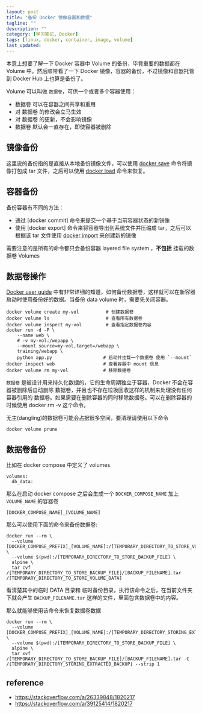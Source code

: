 ```yaml
---
layout: post
title: "备份 Docker 镜像容器和数据"
tagline: ""
description: ""
category: [学习笔记, Docker]
tags: [linux, docker, container, image, volume]
last_updated: 
---
```


本意上想要了解一下 Docker 容器中 Volume 的备份，毕竟重要的数据都在 Volume 中。然后顺带看了一下 Docker 镜像，容器的备份，不过镜像和容器托管到 Docker Hub 上也算是备份了。

Volume 可以叫做 `数据卷`，可供一个或者多个容器使用：

- 数据卷 可以在容器之间共享和重用
- 对 数据卷 的修改会立马生效
- 对 数据卷 的更新，不会影响镜像
- 数据卷 默认会一直存在，即使容器被删除

## 镜像备份
这里说的备份指的是直接从本地备份镜像文件，可以使用 [docker save](https://docs.docker.com/engine/reference/commandline/save) 命令将镜像打包成 tar 文件，之后可以使用 [docker load](https://docs.docker.com/engine/reference/commandline/load/) 命令来恢复。

## 容器备份
备份容器有不同的方法：

- 通过 [docker commit] 命令来提交一个基于当前容器状态的新镜像
- 使用 [docker export] 命令来将容器导出到系统文件并压缩成 tar，之后可以根据该 tar 文件使用 [docker import](https://docs.docker.com/engine/reference/commandline/import/) 来创建新的镜像

需要注意的是所有的命令都只会备份容器 layered file system ，**不包括** 挂载的数据卷 Volumes

## 数据卷操作

[Docker user guide](https://docs.docker.com/engine/tutorials/dockervolumes/#backup-restore-or-migrate-data-volumes) 中有非常详细的知道，如何备份数据卷，这样就可以在新容器启动时使用备份好的数据。当备份 data volume 时，需要先关闭容器。

    docker volume create my-vol          # 创建数据卷
    docker volume ls                     # 查看所有数据卷
    docker volume inspect my-vol         # 查看指定数据卷内容
    docker run -d -P \
        --name web \
        # -v my-vol:/wepapp \
        --mount source=my-vol,target=/webapp \
        training/webapp \
        python app.py                   # 启动并挂载一个数据卷 使用 `--mount`
    docker inspect web                  # 查看容器中 mount 信息
    docker volume rm my-vol             # 移除数据卷

`数据卷` 是被设计用来持久化数据的，它的生命周期独立于容器，Docker 不会在容器被删除后自动删除 数据卷，并且也不存在垃圾回收这样的机制来处理没有任何容器引用的 数据卷。如果需要在删除容器的同时移除数据卷。可以在删除容器的时候使用 docker rm -v 这个命令。

无主(dangling)的数据卷可能会占据很多空间，要清理请使用以下命令

    docker volume prune

## 数据卷备份
比如在 docker compose 中定义了 volumes

    volumes:
      db_data:

那么在启动 docker compose 之后会生成一个 `DOCKER_COMPOSE_NAME` 加上 `VOLUME_NAME` 的容器卷

    [DOCKER_COMPOSE_NAME]_[VOLUME_NAME]

那么可以使用下面的命令来备份数据卷:

    docker run --rm \ 
      --volume [DOCKER_COMPOSE_PREFIX]_[VOLUME_NAME]:/[TEMPORARY_DIRECTORY_TO_STORE_VOLUME_DATA] \
      --volume $(pwd):/[TEMPORARY_DIRECTORY_TO_STORE_BACKUP_FILE] \
      alpine \
      tar cvf /[TEMPORARY_DIRECTORY_TO_STORE_BACKUP_FILE]/[BACKUP_FILENAME].tar /[TEMPORARY_DIRECTORY_TO_STORE_VOLUME_DATA]

看清楚其中的临时 DATA 目录和 临时备份目录，执行该命令之后，在当前文件夹下就会产生 `BACKUP_FILENAME.tar` 这样的文件，里面包含数据卷中的内容。

那么就能够使用该命令来恢复数据卷数据

    docker run --rm \ 
      --volume [DOCKER_COMPOSE_PREFIX]_[VOLUME_NAME]:/[TEMPORARY_DIRECTORY_STORING_EXTRACTED_BACKUP] \
      --volume $(pwd):/[TEMPORARY_DIRECTORY_TO_STORE_BACKUP_FILE] \
      alpine \
      tar xvf /[TEMPORARY_DIRECTORY_TO_STORE_BACKUP_FILE]/[BACKUP_FILENAME].tar -C /[TEMPORARY_DIRECTORY_STORING_EXTRACTED_BACKUP] --strip 1


## reference

- <https://stackoverflow.com/a/26339848/1820217>
- <https://stackoverflow.com/a/39125414/1820217>
